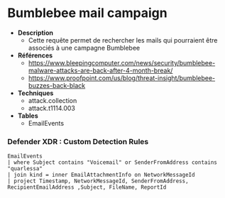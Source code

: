 #  Bumblebee mail campaign

- **Description**
    - Cette requête permet de rechercher les mails qui pourraient être associés à une campagne Bumblebee
- **Références** 
    - https://www.bleepingcomputer.com/news/security/bumblebee-malware-attacks-are-back-after-4-month-break/
    - https://www.proofpoint.com/us/blog/threat-insight/bumblebee-buzzes-back-black
- **Techniques** 
    -  attack.collection
    -  attack.t1114.003
 - **Tables**
   - EmailEvents


### Defender XDR : Custom Detection Rules
```KQL
EmailEvents
| where Subject contains "Voicemail" or SenderFromAddress contains "quarlessa" 
| join kind = inner EmailAttachmentInfo on NetworkMessageId
| project Timestamp, NetworkMessageId, SenderFromAddress, RecipientEmailAddress ,Subject, FileName, ReportId
```
